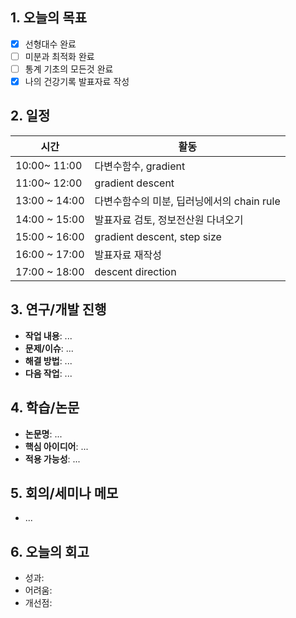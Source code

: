 

## 1. 오늘의 목표 
- [x] 선형대수 완료
- [ ] 미분과 최적화 완료
- [ ] 통계 기초의 모든것 완료
- [x] 나의 건강기록 발표자료 작성

## 2. 일정
| 시간            | 활동                           |
| ------------- | ---------------------------- |
| 10:00~ 11:00  | 다변수함수, gradient              |
| 11:00~ 12:00  | gradient descent             |
| 13:00 ~ 14:00 | 다변수함수의 미분, 딥러닝에서의 chain rule |
| 14:00 ~ 15:00 | 발표자료 검토, 정보전산원 다녀오기          |
| 15:00 ~ 16:00 | gradient descent, step size  |
| 16:00 ~ 17:00 | 발표자료 재작성                     |
| 17:00 ~ 18:00 | descent direction            |

## 3. 연구/개발 진행
- **작업 내용**: ...
- **문제/이슈**: ...
- **해결 방법**: ...
- **다음 작업**: ...

## 4. 학습/논문
- **논문명**: ...
- **핵심 아이디어**: ...
- **적용 가능성**: ...

## 5. 회의/세미나 메모
- ...

## 6. 오늘의 회고
- 성과:
- 어려움:  
- 개선점: 

